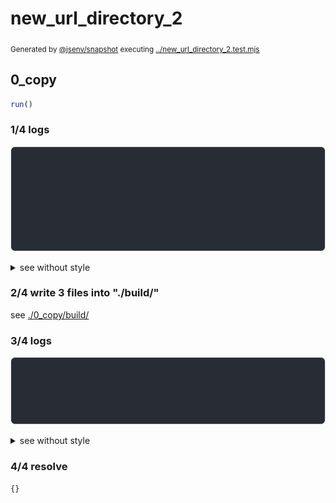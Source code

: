 # new_url_directory_2

<sub>
  Generated by <a href="https://github.com/jsenv/core/tree/main/packages/independent/snapshot">@jsenv/snapshot</a> executing <a href="../new_url_directory_2.test.mjs">../new_url_directory_2.test.mjs</a>
</sub>

## 0_copy

```js
run()
```

### 1/4 logs

![img](0_copy/log_group.svg)

<details>
  <summary>see without style</summary>

```console

build "./main.js"
⠋ generate source graph
✔ generate source graph (done in <X> second)
⠋ bundle "js_module"
✔ bundle "js_module" (done in <X> second)
⠋ generate build graph
✔ generate build graph (done in <X> second)
⠋ write files in build directory

```

</details>


### 2/4 write 3 files into "./build/"

see [./0_copy/build/](./0_copy/build/)

### 3/4 logs

![img](0_copy/log_group_1.svg)

<details>
  <summary>see without style</summary>

```console
✔ write files in build directory (done in <X> second)
--- build files ---  
- js   : 3 (150 B / 76 %)
- other: 2 (48 B / 24 %)
- total: 5 (198 B / 100 %)
--------------------
```

</details>


### 4/4 resolve

```js
{}
```